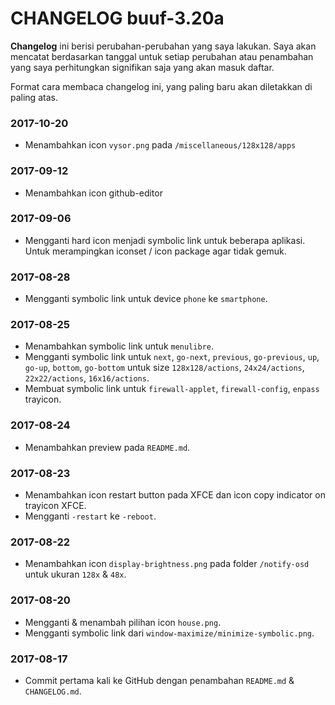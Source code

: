 # CHANGELOG buuf-3.20a

**Changelog** ini berisi perubahan-perubahan yang saya lakukan. Saya akan mencatat berdasarkan tanggal untuk setiap perubahan atau penambahan yang saya perhitungkan signifikan saja yang akan masuk daftar.

Format cara membaca changelog ini, yang paling baru akan diletakkan di paling atas.

### 2017-10-20
* Menambahkan icon `vysor.png` pada `/miscellaneous/128x128/apps`

### 2017-09-12
* Menambahkan icon github-editor

### 2017-09-06
* Mengganti hard icon menjadi symbolic link untuk beberapa aplikasi. Untuk merampingkan iconset / icon package agar tidak gemuk.

### 2017-08-28
* Mengganti symbolic link untuk device `phone` ke `smartphone`.

### 2017-08-25
* Menambahkan symbolic link untuk `menulibre`.
* Mengganti symbolic link untuk `next`, `go-next`, `previous`, `go-previous`, `up`, `go-up`, `bottom`, `go-bottom` untuk size `128x128/actions`, `24x24/actions`, `22x22/actions`, `16x16/actions`.
* Membuat symbolic link untuk `firewall-applet`, `firewall-config`, `enpass` trayicon.

### 2017-08-24
* Menambahkan preview pada `README.md`.

### 2017-08-23
* Menambahkan icon restart button pada XFCE dan icon copy indicator on trayicon XFCE.
* Mengganti `-restart` ke `-reboot`.

### 2017-08-22
* Menambahkan icon `display-brightness.png` pada folder `/notify-osd` untuk ukuran `128x` & `48x`.

### 2017-08-20
* Mengganti & menambah pilihan icon `house.png`.
* Mengganti symbolic link dari `window-maximize/minimize-symbolic.png`.

### 2017-08-17
* Commit pertama kali ke GitHub dengan penambahan `README.md` & `CHANGELOG.md`.

